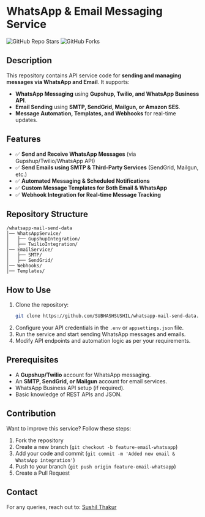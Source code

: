 # WhatsApp & Email Messaging Service
![GitHub Repo Stars](https://img.shields.io/github/stars/SUBHASHSUSHIL/whatsapp-mail-send-data?style=social)
![GitHub Forks](https://img.shields.io/github/forks/SUBHASHSUSHIL/whatsapp-mail-send-data?style=social)

## Description
This repository contains API service code for **sending and managing messages via WhatsApp and Email**. It supports:
- **WhatsApp Messaging** using **Gupshup, Twilio, and WhatsApp Business API**.
- **Email Sending** using **SMTP, SendGrid, Mailgun, or Amazon SES**.
- **Message Automation, Templates, and Webhooks** for real-time updates.

## Features
- ✅ **Send and Receive WhatsApp Messages** (via Gupshup/Twilio/WhatsApp API)
- ✅ **Send Emails using SMTP & Third-Party Services** (SendGrid, Mailgun, etc.)
- ✅ **Automated Messaging & Scheduled Notifications**
- ✅ **Custom Message Templates for Both Email & WhatsApp**
- ✅ **Webhook Integration for Real-time Message Tracking**

## Repository Structure
```
/whatsapp-mail-send-data
│── WhatsAppService/
│   ├── GupshupIntegration/
│   ├── TwilioIntegration/
│── EmailService/
│   ├── SMTP/
│   ├── SendGrid/
│── Webhooks/
│── Templates/
```

## How to Use
1. Clone the repository:
   ```sh
   git clone https://github.com/SUBHASHSUSHIL/whatsapp-mail-send-data.git
   ```
2. Configure your API credentials in the `.env` or `appsettings.json` file.
3. Run the service and start sending WhatsApp messages and emails.
4. Modify API endpoints and automation logic as per your requirements.

## Prerequisites
- A **Gupshup/Twilio** account for WhatsApp messaging.
- An **SMTP, SendGrid, or Mailgun** account for email services.
- WhatsApp Business API setup (if required).
- Basic knowledge of REST APIs and JSON.

## Contribution
Want to improve this service? Follow these steps:
1. Fork the repository
2. Create a new branch (`git checkout -b feature-email-whatsapp`)
3. Add your code and commit (`git commit -m 'Added new email & WhatsApp integration'`)
4. Push to your branch (`git push origin feature-email-whatsapp`)
5. Create a Pull Request

## Contact
For any queries, reach out to: [Sushil Thakur](mailto:sushilthakur9792@gmail.com)
